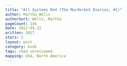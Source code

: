 ```yaml
---
title: "All Systems Red (The Murderbot Diaries, #1)"
author: Martha Wells
authorSort: Wells, Martha
pageCount: 144
date: 2022-05-22
written: 2017
stars: 5
layout: post
category: book
tags: read unreviewed
mapping: USA, North America
---
```

